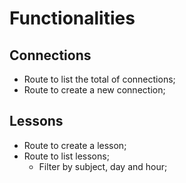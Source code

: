 # Functionalities

## Connections

- Route to list the total of connections;
- Route to create a new connection;

## Lessons

- Route to create a lesson;
- Route to list lessons;
  - Filter by subject, day and hour;
